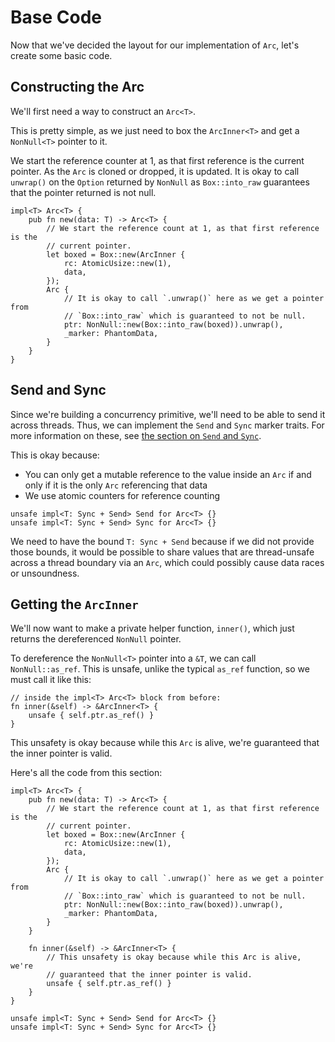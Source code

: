 # Base Code

Now that we've decided the layout for our implementation of `Arc`, let's create
some basic code.

## Constructing the Arc

We'll first need a way to construct an `Arc<T>`.

This is pretty simple, as we just need to box the `ArcInner<T>` and get a
`NonNull<T>` pointer to it.

We start the reference counter at 1, as that first reference is the current
pointer. As the `Arc` is cloned or dropped, it is updated. It is okay to call
`unwrap()` on the `Option` returned by `NonNull` as `Box::into_raw` guarantees
that the pointer returned is not null.

```rust,ignore
impl<T> Arc<T> {
    pub fn new(data: T) -> Arc<T> {
        // We start the reference count at 1, as that first reference is the
        // current pointer.
        let boxed = Box::new(ArcInner {
            rc: AtomicUsize::new(1),
            data,
        });
        Arc {
            // It is okay to call `.unwrap()` here as we get a pointer from
            // `Box::into_raw` which is guaranteed to not be null.
            ptr: NonNull::new(Box::into_raw(boxed)).unwrap(),
            _marker: PhantomData,
        }
    }
}
```

## Send and Sync

Since we're building a concurrency primitive, we'll need to be able to send it
across threads. Thus, we can implement the `Send` and `Sync` marker traits. For
more information on these, see [the section on `Send` and
`Sync`](send-and-sync.md).

This is okay because:
* You can only get a mutable reference to the value inside an `Arc` if and only
  if it is the only `Arc` referencing that data
* We use atomic counters for reference counting

```rust,ignore
unsafe impl<T: Sync + Send> Send for Arc<T> {}
unsafe impl<T: Sync + Send> Sync for Arc<T> {}
```

We need to have the bound `T: Sync + Send` because if we did not provide those
bounds, it would be possible to share values that are thread-unsafe across a
thread boundary via an `Arc`, which could possibly cause data races or
unsoundness.

## Getting the `ArcInner`

We'll now want to make a private helper function, `inner()`, which just returns
the dereferenced `NonNull` pointer.

To dereference the `NonNull<T>` pointer into a `&T`, we can call
`NonNull::as_ref`. This is unsafe, unlike the typical `as_ref` function, so we
must call it like this:
```rust,ignore
// inside the impl<T> Arc<T> block from before:
fn inner(&self) -> &ArcInner<T> {
    unsafe { self.ptr.as_ref() }
}
```

This unsafety is okay because while this `Arc` is alive, we're guaranteed that
the inner pointer is valid.

Here's all the code from this section:
```rust,ignore
impl<T> Arc<T> {
    pub fn new(data: T) -> Arc<T> {
        // We start the reference count at 1, as that first reference is the
        // current pointer.
        let boxed = Box::new(ArcInner {
            rc: AtomicUsize::new(1),
            data,
        });
        Arc {
            // It is okay to call `.unwrap()` here as we get a pointer from
            // `Box::into_raw` which is guaranteed to not be null.
            ptr: NonNull::new(Box::into_raw(boxed)).unwrap(),
            _marker: PhantomData,
        }
    }

    fn inner(&self) -> &ArcInner<T> {
        // This unsafety is okay because while this Arc is alive, we're
        // guaranteed that the inner pointer is valid.
        unsafe { self.ptr.as_ref() }
    }
}

unsafe impl<T: Sync + Send> Send for Arc<T> {}
unsafe impl<T: Sync + Send> Sync for Arc<T> {}
```
